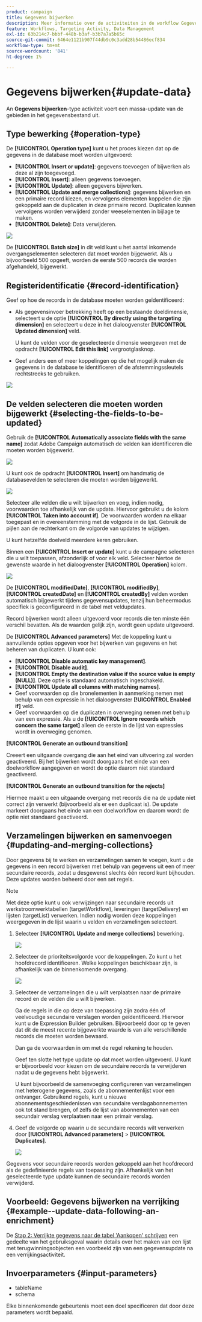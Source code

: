 ```yaml
---
product: campaign
title: Gegevens bijwerken
description: Meer informatie over de activiteiten in de workflow Gegevens bijwerken
feature: Workflows, Targeting Activity, Data Management
exl-id: 63b214c7-bbbf-448b-b3af-b3b7a7a5b65c
source-git-commit: 6464e1121b907f44db9c0c3add28b54486ecf834
workflow-type: tm+mt
source-wordcount: '841'
ht-degree: 1%

---
```


# Gegevens bijwerken{#update-data}



An **Gegevens bijwerken**-type activiteit voert een massa-update van de gebieden in het gegevensbestand uit.

## Type bewerking {#operation-type}

De **[!UICONTROL Operation type]** kunt u het proces kiezen dat op de gegevens in de database moet worden uitgevoerd:

* **[!UICONTROL Insert or update]**: gegevens toevoegen of bijwerken als deze al zijn toegevoegd.
* **[!UICONTROL Insert]**: alleen gegevens toevoegen.
* **[!UICONTROL Update]**: alleen gegevens bijwerken.
* **[!UICONTROL Update and merge collections]**: gegevens bijwerken en een primaire record kiezen, en vervolgens elementen koppelen die zijn gekoppeld aan de duplicaten in deze primaire record. Duplicaten kunnen vervolgens worden verwijderd zonder weeselementen in bijlage te maken.
* **[!UICONTROL Delete]**: Data verwijderen.

![](assets/s_advuser_update_data_1.png)

De **[!UICONTROL Batch size]** in dit veld kunt u het aantal inkomende overgangselementen selecteren dat moet worden bijgewerkt. Als u bijvoorbeeld 500 opgeeft, worden de eerste 500 records die worden afgehandeld, bijgewerkt.

## Registeridentificatie {#record-identification}

Geef op hoe de records in de database moeten worden geïdentificeerd:

* Als gegevensinvoer betrekking heeft op een bestaande doeldimensie, selecteert u de optie **[!UICONTROL By directly using the targeting dimension]** en selecteert u deze in het dialoogvenster **[!UICONTROL Updated dimension]** veld.

   U kunt de velden voor de geselecteerde dimensie weergeven met de opdracht **[!UICONTROL Edit this link]** vergrootglasknop.

* Geef anders een of meer koppelingen op die het mogelijk maken de gegevens in de database te identificeren of de afstemmingssleutels rechtstreeks te gebruiken.

![](assets/s_advuser_update_data_2.png)

## De velden selecteren die moeten worden bijgewerkt {#selecting-the-fields-to-be-updated}

Gebruik de **[!UICONTROL Automatically associate fields with the same name]** zodat Adobe Campaign automatisch de velden kan identificeren die moeten worden bijgewerkt.

![](assets/s_advuser_update_data_3b.png)

U kunt ook de opdracht **[!UICONTROL Insert]** om handmatig de databasevelden te selecteren die moeten worden bijgewerkt.

![](assets/s_advuser_update_data_3.png)

Selecteer alle velden die u wilt bijwerken en voeg, indien nodig, voorwaarden toe afhankelijk van de update. Hiervoor gebruikt u de kolom **[!UICONTROL Taken into account if]**. De voorwaarden worden na elkaar toegepast en in overeenstemming met de volgorde in de lijst. Gebruik de pijlen aan de rechterkant om de volgorde van updates te wijzigen.

U kunt hetzelfde doelveld meerdere keren gebruiken.

Binnen een **[!UICONTROL Insert or update]** kunt u de campagne selecteren die u wilt toepassen, afzonderlijk of voor elk veld. Selecteer hiertoe de gewenste waarde in het dialoogvenster **[!UICONTROL Operation]** kolom.

![](assets/s_advuser_update_data_5.png)

De **[!UICONTROL modifiedDate]**, **[!UICONTROL modifiedBy]**, **[!UICONTROL createdDate]** en **[!UICONTROL createdBy]** velden worden automatisch bijgewerkt tijdens gegevensupdates, tenzij hun beheermodus specifiek is geconfigureerd in de tabel met veldupdates.

Record bijwerken wordt alleen uitgevoerd voor records die ten minste één verschil bevatten. Als de waarden gelijk zijn, wordt geen update uitgevoerd.

De **[!UICONTROL Advanced parameters]** Met de koppeling kunt u aanvullende opties opgeven voor het bijwerken van gegevens en het beheren van duplicaten. U kunt ook:

* **[!UICONTROL Disable automatic key management]**.
* **[!UICONTROL Disable audit]**.
* **[!UICONTROL Empty the destination value if the source value is empty (NULL)]**. Deze optie is standaard automatisch ingeschakeld.
* **[!UICONTROL Update all columns with matching names]**.
* Geef voorwaarden op die bronelementen in aanmerking nemen met behulp van een expressie in het dialoogvenster **[!UICONTROL Enabled if]** veld.
* Geef voorwaarden op die duplicaten in overweging nemen met behulp van een expressie. Als u de **[!UICONTROL Ignore records which concern the same target]** alleen de eerste in de lijst van expressies wordt in overweging genomen.

**[!UICONTROL Generate an outbound transition]**

Creeert een uitgaande overgang die aan het eind van uitvoering zal worden geactiveerd. Bij het bijwerken wordt doorgaans het einde van een doelworkflow aangegeven en wordt de optie daarom niet standaard geactiveerd.

**[!UICONTROL Generate an outbound transition for the rejects]**

Hiermee maakt u een uitgaande overgang met records die na de update niet correct zijn verwerkt (bijvoorbeeld als er een duplicaat is). De update markeert doorgaans het einde van een doelworkflow en daarom wordt de optie niet standaard geactiveerd.

## Verzamelingen bijwerken en samenvoegen {#updating-and-merging-collections}

Door gegevens bij te werken en verzamelingen samen te voegen, kunt u de gegevens in een record bijwerken met behulp van gegevens uit een of meer secundaire records, zodat u desgewenst slechts één record kunt bijhouden. Deze updates worden beheerd door een set regels.

>[!NOTE]
>
>Met deze optie kunt u ook verwijzingen naar secundaire records uit werkstroomwerktabellen (targetWorkflow), leveringen (targetDelivery) en lijsten (targetList) verwerken. Indien nodig worden deze koppelingen weergegeven in de lijst waarin u velden en verzamelingen selecteert.

1. Selecteer **[!UICONTROL Update and merge collections]** bewerking.

   ![](assets/update_and_merge_collections1.png)

1. Selecteer de prioriteitsvolgorde voor de koppelingen. Zo kunt u het hoofdrecord identificeren. Welke koppelingen beschikbaar zijn, is afhankelijk van de binnenkomende overgang.

   ![](assets/update_and_merge_collections2.png)

1. Selecteer de verzamelingen die u wilt verplaatsen naar de primaire record en de velden die u wilt bijwerken.

   Ga de regels in die op deze van toepassing zijn zodra één of veelvoudige secundaire verslagen worden geïdentificeerd. Hiervoor kunt u de Expression Builder gebruiken. Bijvoorbeeld door op te geven dat dit de meest recente bijgewerkte waarde is van alle verschillende records die moeten worden bewaard.

   Dan ga de voorwaarden in om met de regel rekening te houden.

   Geef ten slotte het type update op dat moet worden uitgevoerd. U kunt er bijvoorbeeld voor kiezen om de secundaire records te verwijderen nadat u de gegevens hebt bijgewerkt.

   U kunt bijvoorbeeld de samenvoeging configureren van verzamelingen met heterogene gegevens, zoals de abonnementenlijst voor een ontvanger. Gebruikend regels, kunt u nieuwe abonnementsgeschiedenissen van secundaire verslagabonnementen ook tot stand brengen, of zelfs de lijst van abonnementen van een secundair verslag verplaatsen naar een primair verslag.

1. Geef de volgorde op waarin u de secundaire records wilt verwerken door **[!UICONTROL Advanced parameters]** > **[!UICONTROL Duplicates]**.

   ![](assets/update_and_merge_collections3.png)

Gegevens voor secundaire records worden gekoppeld aan het hoofdrecord als de gedefinieerde regels van toepassing zijn. Afhankelijk van het geselecteerde type update kunnen de secundaire records worden verwijderd.

## Voorbeeld: Gegevens bijwerken na verrijking {#example--update-data-following-an-enrichment}

De [Stap 2: Verrijkte gegevens naar de tabel &#39;Aankopen&#39; schrijven](create-a-summary-list.md#step-2--writing-enriched-data-to-the--purchases--table) een gedeelte van het gebruiksgeval waarin details over het maken van een lijst met terugwinningsobjecten een voorbeeld zijn van een gegevensupdate na een verrijkingsactiviteit.

## Invoerparameters {#input-parameters}

* tableName
* schema

Elke binnenkomende gebeurtenis moet een doel specificeren dat door deze parameters wordt bepaald.
